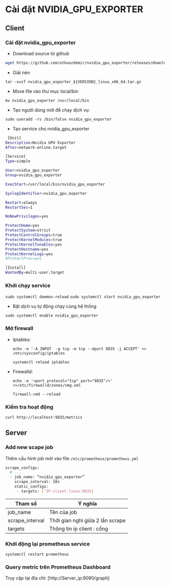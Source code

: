 # Cài đặt NVIDIA_GPU_EXPORTER

## Client

### Cài đặt nvidia_gpu_exporter

- Download source từ github

```sh
wget https://github.com/utkuozdemir/nvidia_gpu_exporter/releases/download/v0.3.0/nvidia_gpu_exporter_0.3.0_linux_x86_64.tar.gz
```

- Giải nén 

` tar -xvzf nvidia_gpu_exporter_${VERSION}_linux_x86_64.tar.gz  `

- Move file vào thư mục local/bin

` mv nvidia_gpu_exporter /usr/local/bin  `

- Tạo người dùng mới để chạy dịch vụ:

` sudo useradd -rs /bin/false nvidia_gpu_exporter   `

- Tạo service cho nvidia_gpu_exporter

```sh
 [Unit]
Description=Nvidia GPU Exporter
After=network-online.target

[Service]
Type=simple

User=nvidia_gpu_exporter
Group=nvidia_gpu_exporter

ExecStart=/usr/local/bin/nvidia_gpu_exporter

SyslogIdentifier=nvidia_gpu_exporter

Restart=always
RestartSec=1

NoNewPrivileges=yes

ProtectHome=yes
ProtectSystem=strict
ProtectControlGroups=true
ProtectKernelModules=true
ProtectKernelTunables=yes
ProtectHostname=yes
ProtectKernelLogs=yes
#ProtectProc=yes

[Install]
WantedBy=multi-user.target

```

### Khởi chạy service

`sudo systemctl daemon-reload`
`sudo systemctl start nvidia_gpu_exporter`

- Bật dịch vụ tự động chạy cùng hệ thống

`sudo systemctl enable nvidia_gpu_exporter`

### Mở firewall
	
- Iptables:

	`echo -e '-A INPUT  -p tcp -m tcp --dport 9835 -j ACCEPT' >> /etc/sysconfig/iptables`

	`systemctl reload iptables`

- Firewalld:

	`echo -e '<port protocol="tcp" port="9835"/>' >>/etc/firewalld/zones/vmg.xml`

	`firewall-cmd --reload`


### Kiểm tra hoạt động

`curl http://localhost:9835/metrics`

## Server

### Add new scape job

Thêm cấu hình job mới vào file `/etc/prometheus/prometheus.yml`

```sh
scrape_configs:
  # ...
  - job_name: “nvidia_gpu_exporter”
    scrape_interval: 10s
    static_configs:
     - targets: [‘IP-client-linux:9835]
```

|Tham số |Ý nghĩa |
|--------|--------|
|job_name|Tên của job|
|scrape_interval|Thời gian nghỉ giữa 2 lần scrape|
|targets|Thông tin ip client : cổng|

### Khởi động lại prometheus service 

`systemctl restart prometheus`

### Query metric trên Prometheus Dashboard

Truy cập tại đỉa chỉ: [http://Server_ip:9090/graph]